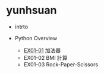 # yunhsuan
- intrto
  
- Python Overview
  - [EX01-01](EX01_01_加法器.ipynb) 加法器
  - EX01-02 BMI 計算
  - EX01-03 Rock-Paper-Scissors

  
